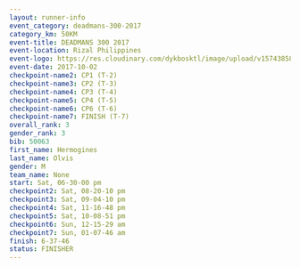 ```yaml
---
layout: runner-info 
event_category: deadmans-300-2017 
category_km: 50KM 
event-title: DEADMANS 300 2017 
event-location: Rizal Philippines 
event-logo: https://res.cloudinary.com/dykbosktl/image/upload/v1574385898/Logo/2017-DM300-Logo_ljecaw.jpg 
event-date: 2017-10-02 
checkpoint-name2: CP1 (T-2) 
checkpoint-name3: CP2 (T-3) 
checkpoint-name4: CP3 (T-4) 
checkpoint-name5: CP4 (T-5) 
checkpoint-name6: CP6 (T-6) 
checkpoint-name7: FINISH (T-7) 
overall_rank: 3
gender_rank: 3
bib: 50063
first_name: Hermogines
last_name: Olvis
gender: M
team_name: None
start: Sat, 06-30-00 pm
checkpoint2: Sat, 08-20-10 pm
checkpoint3: Sat, 09-04-10 pm
checkpoint4: Sat, 11-16-48 pm
checkpoint5: Sat, 10-08-51 pm
checkpoint6: Sun, 12-15-29 am
checkpoint7: Sun, 01-07-46 am
finish: 6-37-46
status: FINISHER
---
```

